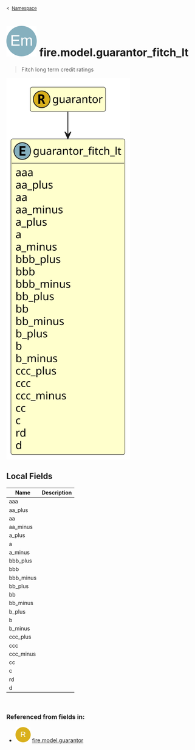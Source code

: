 <sub>&lt;&nbsp; [Namespace](index.md)</sub>
# <img src='images/enumType-lg.svg'/> fire.model.guarantor_fitch_lt
>  
>Fitch long term credit ratings
> 
<img src='images/fire.model.guarantor_fitch_lt.svg'/>


## Local Fields


| Name        | Description |
| ----------- | ----------- |
| aaa |   |
| aa_plus |   |
| aa |   |
| aa_minus |   |
| a_plus |   |
| a |   |
| a_minus |   |
| bbb_plus |   |
| bbb |   |
| bbb_minus |   |
| bb_plus |   |
| bb |   |
| bb_minus |   |
| b_plus |   |
| b |   |
| b_minus |   |
| ccc_plus |   |
| ccc |   |
| ccc_minus |   |
| cc |   |
| c |   |
| rd |   |
| d |   |

<br/>

### Referenced from fields in:
- <img src='images/recordType.svg'/> [fire.model.guarantor](UDT-fire.model.guarantor.md)
